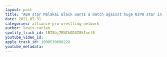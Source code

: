 ```yaml
---
layout: post
title: "AEW star Malakai Black wants a match against huge NJPW star in Japan!"
date: 2021-07-31
categories: alliance-pro-wrestling-network
author: lewis-carlan
spotify_track_id: 1BI5bj7RNCkODSZ8kIxnf0
youtube_video_id: 
apple_track_id: 1000530600228
youtube_metadata: 
---
```

